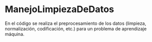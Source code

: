 # ManejoLimpiezaDeDatos
En el código se realiza el preprocesamiento de los datos (limpieza, normalización, codificación, etc.) para un problema de aprendizaje máquina.
